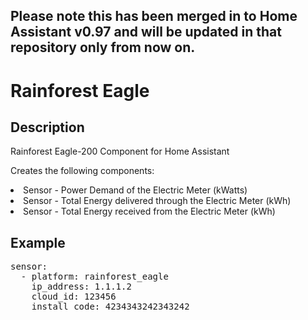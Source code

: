 <h2>Please note this has been merged in to Home Assistant v0.97 and will be updated in that repository only from now on.</h2>

<h1>Rainforest Eagle</h1>
<h2>Description</h2>
Rainforest Eagle-200 Component for Home Assistant
<p>Creates the following components:
<li> Sensor - Power Demand of the Electric Meter (kWatts)</li>
<li> Sensor - Total Energy delivered through the Electric Meter (kWh)</li>
<li> Sensor - Total Energy received from the Electric Meter (kWh)</li>

<h2>Example</h2>
<pre>
sensor:
  - platform: rainforest_eagle
    ip_address: 1.1.1.2
    cloud_id: 123456
    install_code: 4234343242343242
</pre>
